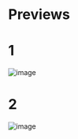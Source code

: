 # Previews
# 1 
![image](https://user-images.githubusercontent.com/79325092/168892378-1845860f-836b-4929-a752-5ae20ab96649.png)
# 2
![image](https://user-images.githubusercontent.com/79325092/168892679-f5c45667-c486-45ae-a055-d027390d726a.png)


